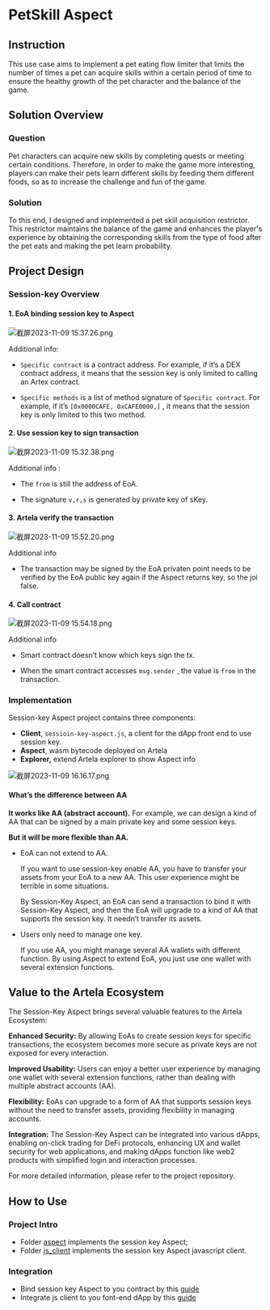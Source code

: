 # PetSkill Aspect

## Instruction

This use case aims to implement a pet eating flow limiter that limits the number of times a pet can acquire skills within a certain period of time to ensure the healthy growth of the pet character and the balance of the game.

## Solution Overview

### Question

Pet characters can acquire new skills by completing quests or meeting certain conditions. Therefore, in order to make the game more interesting, players can make their pets learn different skills by feeding them different foods, so as to increase the challenge and fun of the game.

### Solution

To this end, I designed and implemented a pet skill acquisition restrictor. This restrictor maintains the balance of the game and enhances the player's experience by obtaining the corresponding skills from the type of food after the pet eats and making the pet learn probability.

## Project Design

### Session-key Overview

#### 1. EoA binding session key to Aspect

![截屏2023-11-09 15.37.26.png](https://github.com/QiyuanMa/session-key-aspect-example/blob/main/img/2023-11-09-15.37.26.png)

Additional info:

- `Specific contract` is a contract address. For example, if it’s a DEX contract address, it means that the session key is only limited to calling an Artex contract.

- `Specific methods` is a list of method signature of `Specific contract`. For example, if it’s `[0x0000CAFE, 0xCAFE0000,]` , it means that the session key is only limited to this two method.

#### 2. Use session key to sign transaction

![截屏2023-11-09 15.32.38.png](https://github.com/QiyuanMa/session-key-aspect-example/blob/main/img/2023-11-09-15.32.38.png)

Additional info :

- The `from` is still the address of EoA.

- The signature `v,r,s` is generated by private key of sKey.

#### 3. Artela verify the transaction

![截屏2023-11-09 15.52.20.png](https://github.com/QiyuanMa/session-key-aspect-example/blob/main/img/2023-11-09-15.52.20.png)

Additional info

- The transaction may be signed by the EoA privaten point needs to be verified by the EoA public key again if the Aspect returns key, so the joi false.

#### 4. Call contract

![截屏2023-11-09 15.54.18.png](https://github.com/QiyuanMa/session-key-aspect-example/blob/main/img/2023-11-09-15.54.18.png)

Additional info

- Smart contract doesn’t know which keys sign the tx.

- When the smart contract accesses `msg.sender` , the value is `from` in the transaction.

### Implementation

Session-key Aspect project contains three components:

- **Client**, `sessioin-key-aspect.js`, a client for the dApp front end to use session key.
- **Aspect**, wasm bytecode deployed on Artela
- **Explorer,** extend Artela explorer to show Aspect info

![截屏2023-11-09 16.16.17.png](https://github.com/QiyuanMa/session-key-aspect-example/blob/main/img/2023-11-09-16.16.17.png)

#### What’s the difference between AA

**It works like AA (abstract account).** For example, we can design a kind of AA that can be signed by a main private key and some session keys.

**But it will be more flexible than AA.**

- EoA can not extend to AA.

  If you want to use session-key enable AA, you have to transfer your assets from your EoA to a new AA. This user experience might be terrible in some situations.

  By Session-Key Aspect, an EoA can send a transaction to bind it with Session-Key Aspect, and then the EoA will upgrade to a kind of AA that supports the session key. It needn’t transfer its assets.

- Users only need to manage one key.

  If you use AA, you might manage several AA wallets with different function. By using Aspect to extend EoA, you just use one wallet with several extension functions.

## Value to the Artela Ecosystem

The Session-Key Aspect brings several valuable features to the Artela Ecosystem:

**Enhanced Security:** By allowing EoAs to create session keys for specific transactions, the ecosystem becomes more secure as private keys are not exposed for every interaction.

**Improved Usability:** Users can enjoy a better user experience by managing one wallet with several extension functions, rather than dealing with multiple abstract accounts (AA).

**Flexibility:** EoAs can upgrade to a form of AA that supports session keys without the need to transfer assets, providing flexibility in managing accounts.

**Integration:** The Session-Key Aspect can be integrated into various dApps, enabling on-click trading for DeFi protocols, enhancing UX and wallet security for web applications, and making dApps function like web2 products with simplified login and interaction processes.

For more detailed information, please refer to the project repository.

## How to Use

### Project Intro

- Folder [aspect](https://github.com/QiyuanMa/session-key-aspect-example/blob/main/aspect/README.md) implements the session key Aspect;
- Folder [js_client](https://github.com/QiyuanMa/session-key-aspect-example/blob/main/js_client/session_key_aspect_client/README.md) implements the session key Aspect javascript client.

### Integration

- Bind session key Aspect to you contract by this [guide](https://github.com/QiyuanMa/session-key-aspect-example/blob/main/aspect/README.md)
- Integrate js client to you font-end dApp by this [guide](https://github.com/QiyuanMa/session-key-aspect-example/blob/main/js_client/session_key_aspect_client/README.md)
